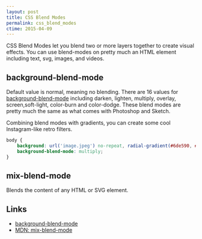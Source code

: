 ```yaml
---
layout: post
title: CSS Blend Modes
permalink: css_blend_modes
ctime: 2015-04-09
---
```

    
CSS Blend Modes let you blend two or more layers together to create visual effects. You can use blend-modes on pretty much an HTML element including text, svg, images, and videos.

background-blend-mode
---
Default value is normal, meaning no blending. There are 16 values for [background-blend-mode](https://docs.webplatform.org/wiki/css/properties/background-blend-mode) including darken, lighten, multiply, overlay, screen,soft-light, color-burn and color-dodge. These blend modes are pretty much the same as what comes with Photoshop and Sketch.

Combining blend modes with gradients, you can create some cool Instagram-like retro filters.

```css
body {
    background: url('image.jpeg') no-repeat, radial-gradient(#6de590, #e67478);
    background-blend-mode: multiply;
}
```

mix-blend-mode
---
Blends the content of any HTML or SVG element.

Links
---

- [background-blend-mode](https://docs.webplatform.org/wiki/css/properties/background-blend-mode)
- [MDN: mix-blend-mode](https://developer.mozilla.org/en-US/docs/Web/CSS/mix-blend-mode)